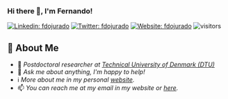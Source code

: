 ### Hi there 👋, I'm Fernando!

[![Linkedin: fdojurado](https://img.shields.io/badge/-fdojurado-blue?style=flat-square&logo=Linkedin&logoColor=white&link=https://www.linkedin.com/in/fdojurado/)](https://www.linkedin.com/in/fdojurado/)
[![Twitter: fdojurado](https://img.shields.io/twitter/follow/fdojurado?style=social)](https://twitter.com/fdojurado)
[![Website: fdojurado](https://img.shields.io/badge/-fdojurado-grey?style=sociale&logoColor=white&logo=googlechrome&link=https://people.compute.dtu.dk/ffjla/)](https://people.compute.dtu.dk/ffjla/)
![visitors](https://visitor-badge.glitch.me/badge?page_id=fdojurado.fdojurado)
<!-- [![GitHub fdojurado](https://img.shields.io/github/followers/fdojurado?label=follow&style=social)](https://github.com/fdojurado) -->

## 📖 About Me

- 💼 _Postdoctoral researcher at [Technical University of Denmark (DTU)](https://www.dtu.dk/english)_
- 💬 _Ask me about anything, I'm happy to help!_
- ℹ️ _More about me in my personal [website](https://people.compute.dtu.dk/ffjla/)._
- 📫 _You can reach me at my email in my website or [here](https://github.com/fdojurado/fdojurado/issues)._


<!--
**fdojurado/fdojurado** is a ✨ _special_ ✨ repository because its `README.md` (this file) appears on your GitHub profile.

Here are some ideas to get you started:

- 🔭 I’m currently working on ...
- 🌱 I’m currently learning ...
- 👯 I’m looking to collaborate on ...
- 🤔 I’m looking for help with ...
- 💬 Ask me about ...
- 📫 How to reach me: ...
- 😄 Pronouns: ...
- ⚡ Fun fact: ...
-->

